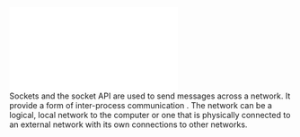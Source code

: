 ![Python socket module(audio)](Audio/README.md)
<br>
Sockets and the socket API are used to send messages across a network. It provide a form of inter-process communication . The network can be a logical, local network to the computer or one that is physically connected to an external network with its own connections to other networks.